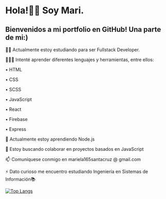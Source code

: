 # Hola!👋🏻 Soy Mari.

## Bienvenidos a mi portfolio en GitHub! Una parte de mi:)

💪🏻 Actualmente estoy estudiando para ser Fullstack Developer.

👩🏻‍💻 Intenté aprender diferentes lenguajes y herramientas, entre ellos:

• HTML

• CSS

• SCSS

• JavaScript

• React

• Firebase

• Express

🌱 Actualmente estoy aprendiendo Node.js

👯 Estoy buscando colaborar en proyectos basados en JavaScript

📫 Comuníquese conmigo en mariela165santacruz @ gmail.com

⚡ Dato curioso me encuentro estudiando Ingeniería en Sistemas de Información📚  

[![Top Langs](https://github-readme-stats.vercel.app/api/top-langs/?username=mariela165santacruz&layout=compact)](https://github.com/anuraghazra/github-readme-stats)



